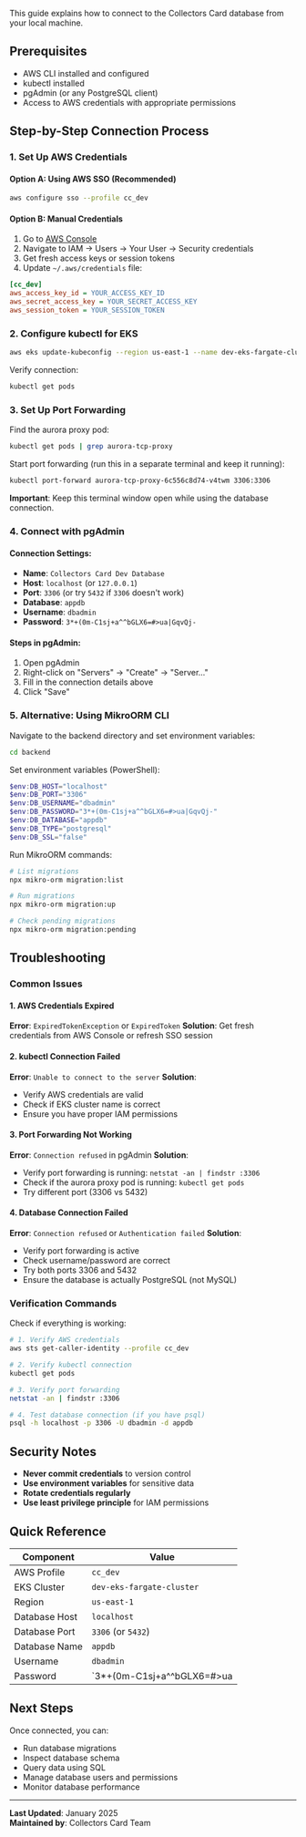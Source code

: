 
This guide explains how to connect to the Collectors Card database from your local machine.

## Prerequisites

- AWS CLI installed and configured
- kubectl installed
- pgAdmin (or any PostgreSQL client)
- Access to AWS credentials with appropriate permissions

## Step-by-Step Connection Process

### 1. Set Up AWS Credentials

#### Option A: Using AWS SSO (Recommended)
```bash
aws configure sso --profile cc_dev
```

#### Option B: Manual Credentials
1. Go to [AWS Console](https://console.aws.amazon.com)
2. Navigate to IAM → Users → Your User → Security credentials
3. Get fresh access keys or session tokens
4. Update `~/.aws/credentials` file:

```ini
[cc_dev]
aws_access_key_id = YOUR_ACCESS_KEY_ID
aws_secret_access_key = YOUR_SECRET_ACCESS_KEY
aws_session_token = YOUR_SESSION_TOKEN
```

### 2. Configure kubectl for EKS

```bash
aws eks update-kubeconfig --region us-east-1 --name dev-eks-fargate-cluster --profile cc_dev
```

Verify connection:
```bash
kubectl get pods
```

### 3. Set Up Port Forwarding

Find the aurora proxy pod:
```bash
kubectl get pods | grep aurora-tcp-proxy
```

Start port forwarding (run this in a separate terminal and keep it running):
```bash
kubectl port-forward aurora-tcp-proxy-6c556c8d74-v4twm 3306:3306
```

**Important**: Keep this terminal window open while using the database connection.

### 4. Connect with pgAdmin

#### Connection Settings:
- **Name**: `Collectors Card Dev Database`
- **Host**: `localhost` (or `127.0.0.1`)
- **Port**: `3306` (or try `5432` if `3306` doesn't work)
- **Database**: `appdb`
- **Username**: `dbadmin`
- **Password**: `3*+(0m-C1sj+a^^bGLX6=#>ua|GqvQj-`

#### Steps in pgAdmin:
1. Open pgAdmin
2. Right-click on "Servers" → "Create" → "Server..."
3. Fill in the connection details above
4. Click "Save"

### 5. Alternative: Using MikroORM CLI

Navigate to the backend directory and set environment variables:

```bash
cd backend
```

Set environment variables (PowerShell):
```powershell
$env:DB_HOST="localhost"
$env:DB_PORT="3306"
$env:DB_USERNAME="dbadmin"
$env:DB_PASSWORD="3*+(0m-C1sj+a^^bGLX6=#>ua|GqvQj-"
$env:DB_DATABASE="appdb"
$env:DB_TYPE="postgresql"
$env:DB_SSL="false"
```

Run MikroORM commands:
```bash
# List migrations
npx mikro-orm migration:list

# Run migrations
npx mikro-orm migration:up

# Check pending migrations
npx mikro-orm migration:pending
```

## Troubleshooting

### Common Issues

#### 1. AWS Credentials Expired
**Error**: `ExpiredTokenException` or `ExpiredToken`
**Solution**: Get fresh credentials from AWS Console or refresh SSO session

#### 2. kubectl Connection Failed
**Error**: `Unable to connect to the server`
**Solution**: 
- Verify AWS credentials are valid
- Check if EKS cluster name is correct
- Ensure you have proper IAM permissions

#### 3. Port Forwarding Not Working
**Error**: `Connection refused` in pgAdmin
**Solution**:
- Verify port forwarding is running: `netstat -an | findstr :3306`
- Check if the aurora proxy pod is running: `kubectl get pods`
- Try different port (3306 vs 5432)

#### 4. Database Connection Failed
**Error**: `Connection refused` or `Authentication failed`
**Solution**:
- Verify port forwarding is active
- Check username/password are correct
- Try both ports 3306 and 5432
- Ensure the database is actually PostgreSQL (not MySQL)

### Verification Commands

Check if everything is working:

```bash
# 1. Verify AWS credentials
aws sts get-caller-identity --profile cc_dev

# 2. Verify kubectl connection
kubectl get pods

# 3. Verify port forwarding
netstat -an | findstr :3306

# 4. Test database connection (if you have psql)
psql -h localhost -p 3306 -U dbadmin -d appdb
```

## Security Notes

- **Never commit credentials** to version control
- **Use environment variables** for sensitive data
- **Rotate credentials regularly**
- **Use least privilege principle** for IAM permissions

## Quick Reference

| Component | Value |
|-----------|-------|
| AWS Profile | `cc_dev` |
| EKS Cluster | `dev-eks-fargate-cluster` |
| Region | `us-east-1` |
| Database Host | `localhost` |
| Database Port | `3306` (or `5432`) |
| Database Name | `appdb` |
| Username | `dbadmin` |
| Password | `3*+(0m-C1sj+a^^bGLX6=#>ua|GqvQj-` |

## Next Steps

Once connected, you can:
- Run database migrations
- Inspect database schema
- Query data using SQL
- Manage database users and permissions
- Monitor database performance

---

**Last Updated**: January 2025  
**Maintained by**: Collectors Card Team
